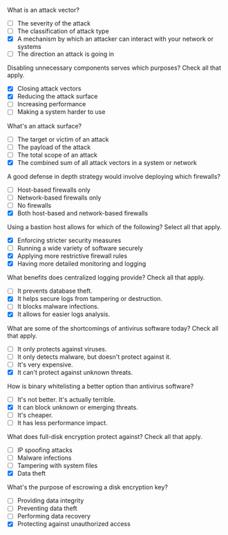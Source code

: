 What is an attack vector? 
- [ ] The severity of the attack
- [ ] The classification of attack type 
- [x] A mechanism by which an attacker can interact with your network or systems 
- [ ] The direction an attack is going in 

Disabling unnecessary components serves which purposes? Check all that apply. 
- [x] Closing attack vectors
- [x] Reducing the attack surface 
- [ ] Increasing performance 
- [ ] Making a system harder to use 

What's an attack surface? 
- [ ] The target or victim of an attack 
- [ ] The payload of the attack 
- [ ] The total scope of an attack 
- [x] The combined sum of all attack vectors in a system or network

A good defense in depth strategy would involve deploying which firewalls? 
- [ ] Host-based firewalls only 
- [ ] Network-based firewalls only 
- [ ] No firewalls 
- [x] Both host-based and network-based firewalls

Using a bastion host allows for which of the following? Select all that apply. 
- [x] Enforcing stricter security measures 
- [ ] Running a wide variety of software securely
- [x] Applying more restrictive firewall rules 
- [x] Having more detailed monitoring and logging 

What benefits does centralized logging provide? Check all that apply. 
- [ ] It prevents database theft. 
- [x] It helps secure logs from tampering or destruction.
- [ ] It blocks malware infections. 
- [x] It allows for easier logs analysis. 

What are some of the shortcomings of antivirus software today? Check all that apply. 
- [ ] It only protects against viruses. 
- [ ] It only detects malware, but doesn't protect against it.
- [ ] It's very expensive. 
- [x] It can't protect against unknown threats. 

How is binary whitelisting a better option than antivirus software? 
- [ ] It's not better. It's actually terrible.
- [x] It can block unknown or emerging threats. 
- [ ] It's cheaper. 
- [ ] It has less performance impact. 

What does full-disk encryption protect against? Check all that apply. 
- [ ] IP spoofing attacks
- [ ] Malware infections 
- [ ] Tampering with system files 
- [x] Data theft 

What's the purpose of escrowing a disk encryption key? 
- [ ] Providing data integrity 
- [ ] Preventing data theft 
- [ ] Performing data recovery 
- [x] Protecting against unauthorized access
